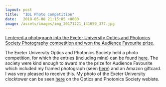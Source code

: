 ```yaml
---
layout: post
title:  "IDL Photo Competition"
date:   2018-05-08 21:15:05 +0000
image: /assets/images/img_20171221_141659_377.jpg
---
```

[I entered a photograph into the Exeter University Optics and Photonics Society Photography competition and won the Audience Favourite prize. ][blog-link]

The Exeter University Optics and Photonics Society held a photo competition, for which the entries (including mine) can be found [here][gallery-link]. The society were kind enough to award me the prize for Audience Favourite which included my framed photograph (seen [here][fb-prize]) and an Amazon giftcard. I was very pleased to receive this. My photo of the Exeter University clocktower can be seen [here][my-pic] on the Optics and Photonics Society webiste.







[blog-link]: http://www.mattmcguigan.co.uk/2018/05/08/IDL-photoCompetition/
[gallery-link]: https://euops.wordpress.com/2018/05/08/idl-photo-competition-light-in-nature/
[fb-prize]: https://www.facebook.com/EXETEROPS/photos/p.2064514590460263/2064514590460263/?type=3&theater
[my-pic]: https://euops.files.wordpress.com/2018/05/img_20171221_141659_377.jpg


